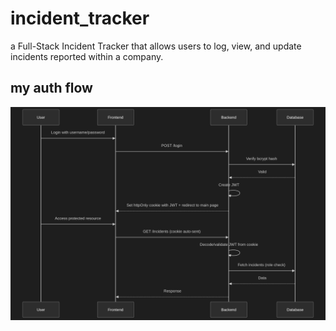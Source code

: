 # incident_tracker
a Full-Stack Incident Tracker that allows users to log, view, and update incidents reported within a company.

## my auth flow
 ![auth flow](./docs/assets/1.png)
